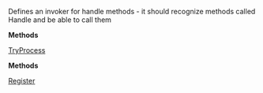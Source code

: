 Defines an invoker for handle methods - it should recognize methods called Handle and be able to 
            call them

**Methods**

[TryProcess](Bifrost.Events.IProcessMethodInvoker.TryProcess)


**Methods**

[Register](Bifrost.Events.IProcessMethodInvoker.Register)
